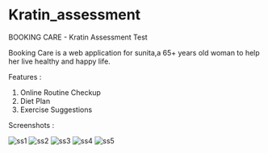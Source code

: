 # Kratin_assessment

BOOKING CARE - Kratin Assessment Test

Booking Care is a web application for sunita,a 65+ years old woman to help her live healthy and happy life.

Features :
 1. Online Routine Checkup
 2. Diet Plan
 3. Exercise Suggestions

Screenshots : 


![ss1](https://github.com/Piyush101010/Kratin_assessment/assets/64955359/0ec6584c-3226-40c2-973f-8d6ee99813ca)
![ss2](https://github.com/Piyush101010/Kratin_assessment/assets/64955359/a9f10e35-e69d-4f68-b3c2-211a7f925ae9)
![ss3](https://github.com/Piyush101010/Kratin_assessment/assets/64955359/679493b2-7c5c-4d31-b305-a7be54f11513)
![ss4](https://github.com/Piyush101010/Kratin_assessment/assets/64955359/71cdb1ad-117b-4fa4-b9b4-fd967511eefc)
![ss5](https://github.com/Piyush101010/Kratin_assessment/assets/64955359/51002546-23a7-4ba4-abf1-eaf750dfc82d)
